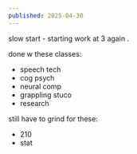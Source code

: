 ```yaml
---
published: 2025-04-30
---
```


slow start - starting work at 3 again .

done w these classes:
- speech tech
- cog psych
- neural comp
- grappling stuco
- research

still have to grind for these:
- 210
- stat
